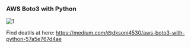 ### AWS Boto3 with Python

![1](https://github.com/DhruvinSoni30/Python_AWSboto3/blob/main/images/1.png)

Find deatils at here:
https://medium.com/@dksoni4530/aws-boto3-with-python-57a5e767d4ae


